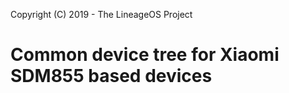Copyright (C) 2019 - The LineageOS Project

Common device tree for Xiaomi SDM855 based devices
==============
